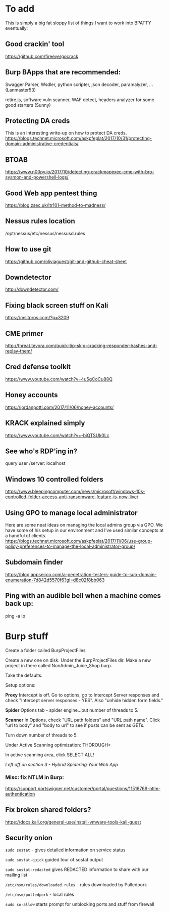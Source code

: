 # To add
This is simply a big fat sloppy list of things I want to work into BPATTY eventually:

## Good crackin' tool

https://github.com/fireeye/gocrack

## Burp BApps that are recommended:

Swagger Parser, Wsdler, python scripter, json decoder, paramalyzer, ... (Lanmaster53)

retire.js, software vuln scanner, WAF detect, headers analyzer for some good starters (Sunny)

## Protecting DA creds
This is an interesting write-up on how to protect DA creds.
https://blogs.technet.microsoft.com/askpfeplat/2017/10/31/protecting-domain-administrative-credentials/

## BTOAB
https://www.n00py.io/2017/10/detecting-crackmapexec-cme-with-bro-sysmon-and-powershell-logs/

## Good Web app pentest thing
https://blog.zsec.uk/ltr101-method-to-madness/

## Nessus rules location

/opt/nessus/etc/nessus/nessusd.rules

## How to use git
https://github.com/oliviaguest/git-and-github-cheat-sheet

## Downdetector
http://downdetector.com/

## Fixing black screen stuff on Kali
https://msitpros.com/?p=3209

## CME primer
http://threat.tevora.com/quick-tip-skip-cracking-responder-hashes-and-replay-them/

## Cred defense toolkit
https://www.youtube.com/watch?v=4u5gCoCu88Q

## Honey accounts
https://jordanpotti.com/2017/11/06/honey-accounts/

## KRACK explained simply
https://www.youtube.com/watch?v=-biQTSUk0Lc

## See who's RDP'ing in?
query user /server: localhost

## Windows 10 controlled folders
https://www.bleepingcomputer.com/news/microsoft/windows-10s-controlled-folder-access-anti-ransomware-feature-is-now-live/

## Using GPO to manage local administrator
Here are some neat ideas on managing the local admins group via GPO. We have some of his setup in our environment and I’ve used similar concepts at a handful of clients. https://blogs.technet.microsoft.com/askpfeplat/2017/11/06/use-group-policy-preferences-to-manage-the-local-administrator-group/

## Subdomain finder
https://blog.appsecco.com/a-penetration-testers-guide-to-sub-domain-enumeration-7d842d5570f6?gi=d8c02f8bb063

## Ping with an audible bell when a machine comes back up:

ping -a ip

# Burp stuff
Create a folder called BurpProjectFiles

Create a new one on disk.  Under the BurpProjectFiles dir.  Make a new project in there called NonAdmin_Juice_Shop.burp.  

Take the defaults.

Setup options:

**Proxy**
Intercept is off.  Go to options, go to Intercept Server responses and check "Intercept server responses - YES".  Also "unhide hidden form fields."  

**Spider**
Options tab - spider engine...put number of threads to 5.

**Scanner**
In Options, check "URL path folders" and "URL path name".  Click "url to body" and "body to url" to see if posts can be sent as GETs.

Turn down number of threads to 5.  

Under Active Scanning optimization: THOROUGH>

In active scanning area, click SELECT ALL!

*Left off on section 3 - Hybrid Spidering Your Web App*

### Misc: fix NTLM in Burp:
https://support.portswigger.net/customer/portal/questions/11516769-ntlm-authentication

## Fix broken shared folders?
https://docs.kali.org/general-use/install-vmware-tools-kali-guest

## Security onion
`sudo sostat` - gives detailed information on service status

`sudo sostat-quick` guided tour of sostat output

`sudo sostat-redacted` gives REDACTED information to share with our mailing list

`/etc/nsm/rules/downloaded.rules` - rules downloaded by Pulledpork

`/etc/nsm/pulledpork` - local rules

`sudo so-allow` starts prompt for unblocking ports and stuff from firewall
